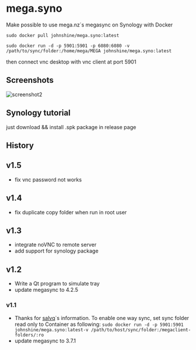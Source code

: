 # mega.syno
Make possible to use mega.nz`s megasync on Synology with Docker

`sudo docker pull johnshine/mega.syno:latest`

`sudo docker run -d -p 5901:5901 -p 6080:6080 -v /path/to/sync/folder:/home/mega/MEGA johnshine/mega.syno:latest`

then connect vnc desktop with vnc client at port 5901

## Screenshots
<img src="https://raw.githubusercontent.com/john-shine/mega.syno/master/screenshots/3.png" alt="screenshot2" />

## Synology tutorial

just download && install .spk package in release page

## History

## v1.5
+ fix vnc password not works

## v1.4
+ fix duplicate copy folder when run in root user

## v1.3
+ integrate noVNC to remote server
+ add support for synology package

## v1.2
+ Write a Qt program to simulate tray
+ update megasync to 4.2.5

### v1.1
+ Thanks for [salvq](https://github.com/salvq)\`s information. To enable one way sync, set sync folder read only to Container as following:
  `sudo docker run -d -p 5901:5901 johnshine/mega.syno:latest-v /path/to/host/sync/folder:/megaclient-folders/:ro`
+ update megasync to 3.7.1
